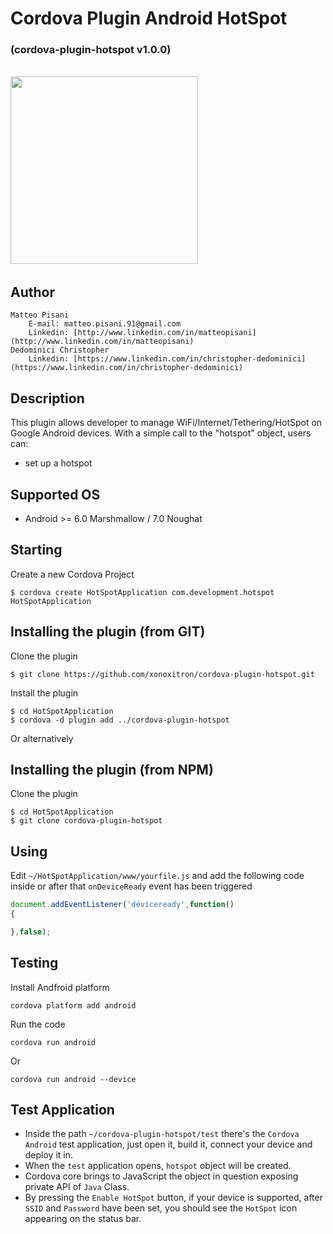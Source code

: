 # Cordova Plugin Android HotSpot
### (cordova-plugin-hotspot v1.0.0)
<br>
<img src="https://github.com/xonoxitron/cordova-plugin-hotspot/blob/master/cordova-plugin-hotspot.png?raw=true" width="300"/>&nbsp;

## Author
```
Matteo Pisani
	E-mail: matteo.pisani.91@gmail.com
	Linkedin: [http://www.linkedin.com/in/matteopisani](http://www.linkedin.com/in/matteopisani)	
Dedominici Christopher
	Linkedin: [https://www.linkedin.com/in/christopher-dedominici](https://www.linkedin.com/in/christopher-dedominici)
```

## Description
This plugin allows developer to manage WiFi/Internet/Tethering/HotSpot on Google Android devices.
With a simple call to the "hotspot" object, users can:
* set up a hotspot

## Supported OS
- Android >= 6.0 Marshmallow / 7.0 Noughat

## Starting
Create a new Cordova Project

    $ cordova create HotSpotApplication com.development.hotspot HotSpotApplication

## Installing the plugin (from GIT)
Clone the plugin

    $ git clone https://github.com/xonoxitron/cordova-plugin-hotspot.git

Install the plugin

    $ cd HotSpotApplication
    $ cordova -d plugin add ../cordova-plugin-hotspot

Or alternatively

## Installing the plugin (from NPM)
Clone the plugin

    $ cd HotSpotApplication
    $ git clone cordova-plugin-hotspot

## Using
Edit `~/HotSpotApplication/www/yourfile.js` and add the following code inside or after that `onDeviceReady` event has been triggered

```js
document.addEventListener('deviceready',function()
{

},false);
```

## Testing
Install Andfroid platform

    cordova platform add android

Run the code

    cordova run android

Or

    cordova run android --device

## Test Application
- Inside the path `~/cordova-plugin-hotspot/test` there's the `Cordova Android` test application,
just open it, build it, connect your device and deploy it in.
- When the `test` application opens, `hotspot` object will be created.
- Cordova core brings to JavaScript the object in question exposing private API of `Java` Class.
- By pressing the `Enable HotSpot` button, if your device is supported, after `SSID` and `Password` have been set, you should see the `HotSpot` icon appearing on the status bar.
